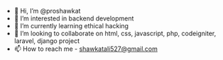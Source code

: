- 👋 Hi, I’m @proshawkat
- 👀 I’m interested in backend development
- 🌱 I’m currently learning ethical hacking
- 💞️ I’m looking to collaborate on html, css, javascript, php, codeigniter, laravel, django project
- 📫 How to reach me - shawkatali527@gmail.com

<!---
proshawkat/proshawkat is a ✨ special ✨ repository because its `README.md` (this file) appears on your GitHub profile.
You can click the Preview link to take a look at your changes.
--->
